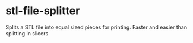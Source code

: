 # stl-file-splitter
Splits a STL file into equal sized pieces for printing.  Faster and easier than splitting in slicers 
